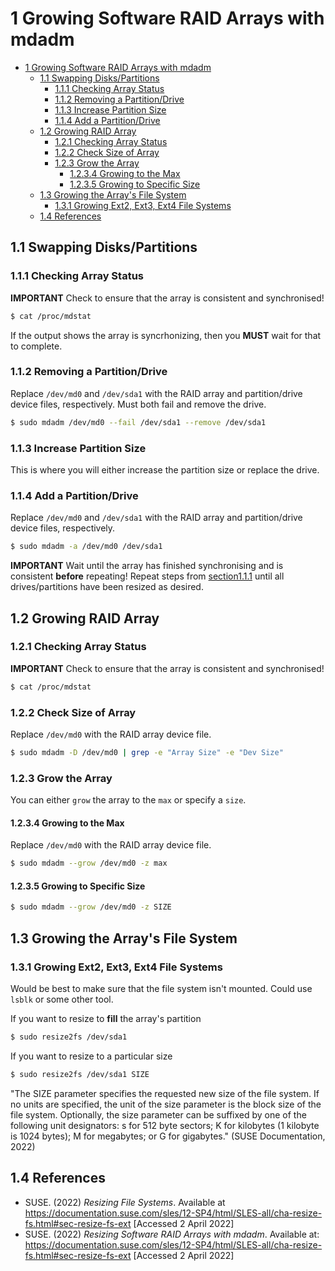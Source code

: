 # 1 Growing Software RAID Arrays with mdadm

- [1 Growing Software RAID Arrays with mdadm](#1-growing-software-raid-arrays-with-mdadm)
  - [1.1 Swapping Disks/Partitions](#11-swapping-diskspartitions)
    - [1.1.1 Checking Array Status](#111-checking-array-status)
    - [1.1.2 Removing a Partition/Drive](#112-removing-a-partitiondrive)
    - [1.1.3 Increase Partition Size](#113-increase-partition-size)
    - [1.1.4 Add a Partition/Drive](#114-add-a-partitiondrive)
  - [1.2 Growing RAID Array](#12-growing-raid-array)
    - [1.2.1 Checking Array Status](#121-checking-array-status)
    - [1.2.2 Check Size of Array](#122-check-size-of-array)
    - [1.2.3 Grow the Array](#123-grow-the-array)
      - [1.2.3.4 Growing to the Max](#1234-growing-to-the-max)
      - [1.2.3.5 Growing to Specific Size](#1235-growing-to-specific-size)
  - [1.3 Growing the Array's File System](#13-growing-the-arrays-file-system)
    - [1.3.1 Growing Ext2, Ext3, Ext4 File Systems](#131-growing-ext2-ext3-ext4-file-systems)
  - [1.4 References](#14-references)

## 1.1 Swapping Disks/Partitions

### 1.1.1 Checking Array Status

**IMPORTANT** Check to ensure that the array is consistent and synchronised!

```bash
$ cat /proc/mdstat
```

If the output shows the array is syncrhonizing, then you **MUST** wait for that to complete.

### 1.1.2 Removing a Partition/Drive

Replace `/dev/md0` and `/dev/sda1` with the RAID array and partition/drive device files, respectively.
Must both fail and remove the drive.

```bash
$ sudo mdadm /dev/md0 --fail /dev/sda1 --remove /dev/sda1
```

### 1.1.3 Increase Partition Size

This is where you will either increase the partition size or replace the drive.

### 1.1.4 Add a Partition/Drive

Replace `/dev/md0` and `/dev/sda1` with the RAID array and partition/drive device files, respectively.

```bash
$ sudo mdadm -a /dev/md0 /dev/sda1
```

**IMPORTANT** Wait until the array has finished synchronising and is consistent **before** repeating!
Repeat steps from [section1.1.1](#111-checking-array-status) until all drives/partitions have been resized as desired.

## 1.2 Growing RAID Array

### 1.2.1 Checking Array Status

**IMPORTANT** Check to ensure that the array is consistent and synchronised!

```bash
$ cat /proc/mdstat
```

### 1.2.2 Check Size of Array

Replace `/dev/md0` with the RAID array device file.

```bash
$ sudo mdadm -D /dev/md0 | grep -e "Array Size" -e "Dev Size"
```

### 1.2.3 Grow the Array

You can either `grow` the array to the `max` or specify a `size`.

#### 1.2.3.4 Growing to the Max

Replace `/dev/md0` with the RAID array device file.

```bash
$ sudo mdadm --grow /dev/md0 -z max
```

#### 1.2.3.5 Growing to Specific Size

```bash
$ sudo mdadm --grow /dev/md0 -z SIZE
```

## 1.3 Growing the Array's File System

### 1.3.1 Growing Ext2, Ext3, Ext4 File Systems

Would be best to make sure that the file system isn't mounted. Could use `lsblk` or some other tool.

If you want to resize to **fill** the array's partition

```bash
$ sudo resize2fs /dev/sda1
```

If you want to resize to a particular size

```bash
$ sudo resize2fs /dev/sda1 SIZE
```

"The SIZE parameter specifies the requested new size of the file system. If no units are specified, the unit of the size parameter is the block size of the file system. Optionally, the size parameter can be suffixed by one of the following unit designators: s for 512 byte sectors; K for kilobytes (1 kilobyte is 1024 bytes); M for megabytes; or G for gigabytes." (SUSE Documentation, 2022)

## 1.4 References

- SUSE. (2022) *Resizing File Systems*. Available at <https://documentation.suse.com/sles/12-SP4/html/SLES-all/cha-resize-fs.html#sec-resize-fs-ext> [Accessed 2 April 2022]
- SUSE. (2022) *Resizing Software RAID Arrays with mdadm*. Available at: <https://documentation.suse.com/sles/12-SP4/html/SLES-all/cha-resize-fs.html#sec-resize-fs-ext> [Accessed 2 April 2022]
